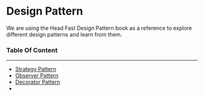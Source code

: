Design Pattern
===
We are using the Head Fast Design Pattern book as a reference to explore different design patterns and learn from them.

### Table Of Content
---
- [Strategy Pattern](https://github.com/Xeron07/design-pattern/tree/main/duck)
- [Observer Pattern](https://github.com/Xeron07/design-pattern/tree/main/weatherApp)
- [Decorator Pattern](https://github.com/Xeron07/design-pattern/tree/main/coffee)
- 

